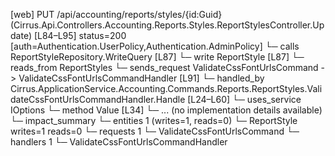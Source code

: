 [web] PUT /api/accounting/reports/styles/{id:Guid}  (Cirrus.Api.Controllers.Accounting.Reports.Styles.ReportStylesController.Update)  [L84–L95] status=200 [auth=Authentication.UserPolicy,Authentication.AdminPolicy]
  └─ calls ReportStyleRepository.WriteQuery [L87]
  └─ write ReportStyle [L87]
    └─ reads_from ReportStyles
  └─ sends_request ValidateCssFontUrlsCommand -> ValidateCssFontUrlsCommandHandler [L91]
    └─ handled_by Cirrus.ApplicationService.Accounting.Commands.Reports.ReportStyles.ValidateCssFontUrlsCommandHandler.Handle [L24–L60]
      └─ uses_service IOptions<CssTemplatesConfig>
        └─ method Value [L34]
          └─ ... (no implementation details available)
  └─ impact_summary
    └─ entities 1 (writes=1, reads=0)
      └─ ReportStyle writes=1 reads=0
    └─ requests 1
      └─ ValidateCssFontUrlsCommand
    └─ handlers 1
      └─ ValidateCssFontUrlsCommandHandler

